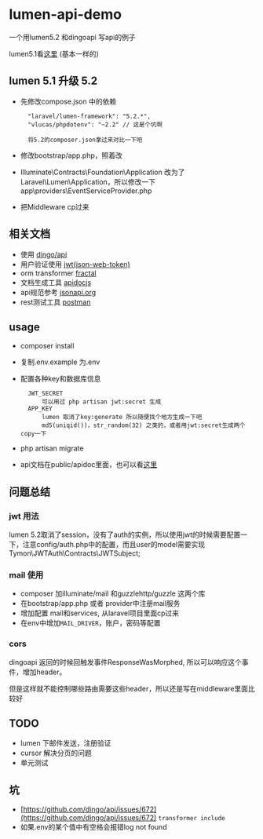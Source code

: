 # lumen-api-demo

一个用lumen5.2 和dingoapi 写api的例子

lumen5.1看[这里](https://github.com/liyu001989/lumen-api-demo/tree/5.1) (基本一样的)

## lumen 5.1 升级 5.2

- 先修改compose.json 中的依赖

        "laravel/lumen-framework": "5.2.*",
        "vlucas/phpdotenv": "~2.2" // 这是个坑啊

        将5.2的composer.json拿过来对比一下吧

- 修改bootstrap/app.php，照着改
- Illuminate\Contracts\Foundation\Application 改为了Laravel\Lumen\Application，所以修改一下app\providers\EventServiceProvider.php
- 把Middleware cp过来


## 相关文档
- 使用 [dingo/api](https://github.com/dingo/api)
- 用户验证使用 [jwt(json-web-token)](https://github.com/tymondesigns/jwt-auth)
- orm transformer [fractal](http://fractal.thephpleague.com/)
- 文档生成工具 [apidocjs](http://apidocjs.com/)
- api规范参考 [jsonapi.org](http://jsonapi.org/format/)
- rest测试工具 [postman](https://chrome.google.com/webstore/detail/postman/fhbjgbiflinjbdggehcddcbncdddomop?hl=en)


## usage
- composer install
- 复制.env.example 为.env
- 配置各种key和数据库信息

	    JWT_SECRET
            可以用过 php artisan jwt:secret 生成
	    APP_KEY
            lumen 取消了key:generate 所以随便找个地方生成一下吧
            md5(uniqid())，str_random(32) 之类的，或者用jwt:secret生成两个copy一下

- php artisan migrate
- api文档在public/apidoc里面，也可以看[这里](http://lumen-new.lyyw.info/apidoc/)

## 问题总结
### jwt 用法

lumen 5.2取消了session，没有了auth的实例，所以使用jwt的时候需要配置一下，注意config/auth.php中的配置，而且user的model需要实现Tymon\JWTAuth\Contracts\JWTSubject;

### mail 使用

- composer 加illuminate/mail 和guzzlehttp/guzzle 这两个库
- 在bootstrap/app.php 或者 provider中注册mail服务
- 增加配置 mail和services, 从laravel项目里面cp过来
- 在env中增加`MAIL_DRIVER`，账户，密码等配置

### cors

dingoapi 返回的时候回触发事件ResponseWasMorphed, 所以可以响应这个事件，增加header。

但是这样就不能控制哪些路由需要这些header，所以还是写在middleware里面比较好

## TODO
- lumen 下邮件发送，注册验证
- cursor 解决分页的问题
- 单元测试

## 坑
- [https://github.com/dingo/api/issues/672](https://github.com/dingo/api/issues/672)  `transformer include`
- 如果.env的某个值中有空格会报错log not found
